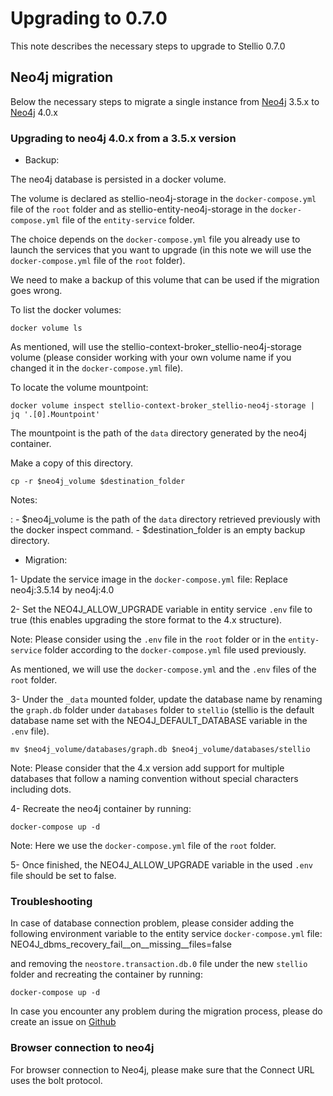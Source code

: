 Upgrading to 0.7.0
==================

This note describes the necessary steps to upgrade to Stellio 0.7.0

Neo4j migration
---------------

Below the necessary steps to migrate a single instance from
[Neo4j](https://neo4j.com/) 3.5.x to [Neo4j](https://neo4j.com/) 4.0.x

### Upgrading to neo4j 4.0.x from a 3.5.x version

-   Backup:

The neo4j database is persisted in a docker volume.

The volume is declared as stellio-neo4j-storage in the
`docker-compose.yml` file of the `root` folder and as
stellio-entity-neo4j-storage in the `docker-compose.yml` file of the
`entity-service` folder.

The choice depends on the `docker-compose.yml` file you already use to
launch the services that you want to upgrade (in this note we will use
the `docker-compose.yml` file of the `root` folder).

We need to make a backup of this volume that can be used if the
migration goes wrong.

To list the docker volumes:

``` {.shell}
docker volume ls
```

As mentioned, will use the stellio-context-broker\_stellio-neo4j-storage
volume (please consider working with your own volume name if you changed
it in the `docker-compose.yml` file).

To locate the volume mountpoint:

``` {.shell}
docker volume inspect stellio-context-broker_stellio-neo4j-storage | jq '.[0].Mountpoint'
```

The mountpoint is the path of the `data` directory generated by the
neo4j container.

Make a copy of this directory.

``` {.shell}
cp -r $neo4j_volume $destination_folder
```

Notes:

:   -   \$neo4j\_volume is the path of the `data` directory retrieved
        previously with the docker inspect command.
    -   \$destination\_folder is an empty backup directory.

-   Migration:

1- Update the service image in the `docker-compose.yml` file: Replace
neo4j:3.5.14 by neo4j:4.0

2- Set the NEO4J\_ALLOW\_UPGRADE variable in entity service `.env` file
to true (this enables upgrading the store format to the 4.x structure).

Note: Please consider using the `.env` file in the `root` folder or in
the `entity-service` folder according to the `docker-compose.yml` file
used previously.

As mentioned, we will use the `docker-compose.yml` and the `.env` files
of the `root` folder.

3- Under the `_data` mounted folder, update the database name by
renaming the `graph.db` folder under `databases` folder to `stellio`
(stellio is the default database name set with the
NEO4J\_DEFAULT\_DATABASE variable in the `.env` file).

``` {.shell}
mv $neo4j_volume/databases/graph.db $neo4j_volume/databases/stellio
```

Note: Please consider that the 4.x version add support for multiple
databases that follow a naming convention without special characters
including dots.

4- Recreate the neo4j container by running:

``` {.shell}
docker-compose up -d
```

Note: Here we use the `docker-compose.yml` file of the `root` folder.

5- Once finished, the NEO4J\_ALLOW\_UPGRADE variable in the used `.env`
file should be set to false.

### Troubleshooting

In case of database connection problem, please consider adding the
following environment variable to the entity service
`docker-compose.yml` file:
NEO4J\_dbms\_recovery\_fail\_\_on\_\_missing\_\_files=false

and removing the `neostore.transaction.db.0` file under the new
`stellio` folder and recreating the container by running:

``` {.shell}
docker-compose up -d
```

In case you encounter any problem during the migration process, please
do create an issue on
[Github](https://github.com/stellio-hub/stellio-context-broker/)

### Browser connection to neo4j

For browser connection to Neo4j, please make sure that the Connect URL
uses the bolt protocol.
